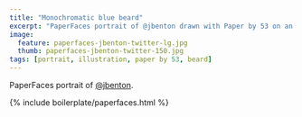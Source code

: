 ```yaml
---
title: "Monochromatic blue beard"
excerpt: "PaperFaces portrait of @jbenton drawn with Paper by 53 on an iPad."
image: 
  feature: paperfaces-jbenton-twitter-lg.jpg
  thumb: paperfaces-jbenton-twitter-150.jpg
tags: [portrait, illustration, paper by 53, beard]
---
```


PaperFaces portrait of [@jbenton](http://twitter.com/jbenton).

{% include boilerplate/paperfaces.html %}